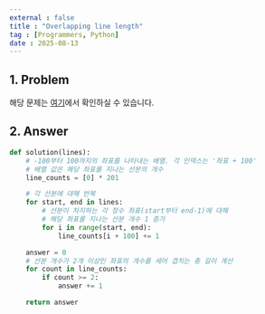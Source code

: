 ```yaml
---
external : false
title : "Overlapping line length"
tag : [Programmers, Python]
date : 2025-08-13
---
```


## 1. Problem

해당 문제는 [여기](https://school.programmers.co.kr/learn/courses/30/lessons/120876)에서 확인하실 수 있습니다.

## 2. Answer

```py
def solution(lines):
    # -100부터 100까지의 좌표를 나타내는 배열. 각 인덱스는 '좌표 + 100'
    # 배열 값은 해당 좌표를 지나는 선분의 개수
    line_counts = [0] * 201

    # 각 선분에 대해 반복
    for start, end in lines:
        # 선분이 차지하는 각 정수 좌표(start부터 end-1)에 대해
        # 해당 좌표를 지나는 선분 개수 1 증가
        for i in range(start, end):
            line_counts[i + 100] += 1

    answer = 0
    # 선분 개수가 2개 이상인 좌표의 개수를 세어 겹치는 총 길이 계산
    for count in line_counts:
        if count >= 2:
            answer += 1

    return answer
```
